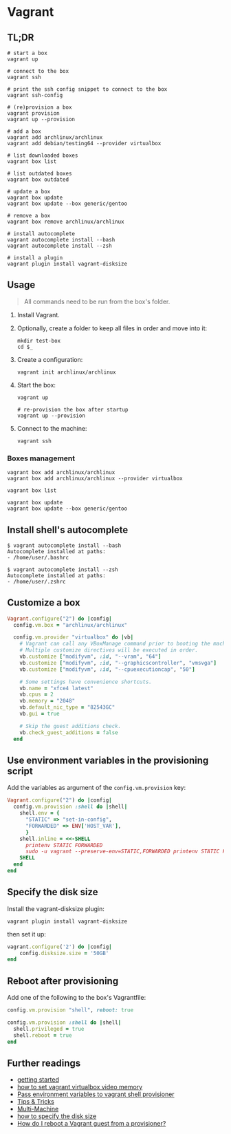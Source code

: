 # Vagrant


## TL;DR

```shell
# start a box
vagrant up

# connect to the box
vagrant ssh

# print the ssh config snippet to connect to the box
vagrant ssh-config

# (re)provision a box
vagrant provision
vagrant up --provision

# add a box
vagrant add archlinux/archlinux
vagrant add debian/testing64 --provider virtualbox

# list downloaded boxes
vagrant box list

# list outdated boxes
vagrant box outdated

# update a box
vagrant box update
vagrant box update --box generic/gentoo

# remove a box
vagrant box remove archlinux/archlinux

# install autocomplete
vagrant autocomplete install --bash
vagrant autocomplete install --zsh

# install a plugin
vagrant plugin install vagrant-disksize
```

## Usage

> All commands need to be run from the box's folder.

1. Install Vagrant.
1. Optionally, create a folder to keep all files in order and move into it:

   ```shell
   mkdir test-box
   cd $_
   ```

1. Create a configuration:

   ```shell
   vagrant init archlinux/archlinux
   ```

1. Start the box:

   ```shell
   vagrant up

   # re-provision the box after startup
   vagrant up --provision
   ```

1. Connect to the machine:

   ```shell
   vagrant ssh
   ```

### Boxes management

```shell
vagrant box add archlinux/archlinux
vagrant box add archlinux/archlinux --provider virtualbox

vagrant box list

vagrant box update
vagrant box update --box generic/gentoo
```

## Install shell's autocomplete

```shell
$ vagrant autocomplete install --bash
Autocomplete installed at paths:
- /home/user/.bashrc

$ vagrant autocomplete install --zsh
Autocomplete installed at paths:
- /home/user/.zshrc
```

## Customize a box

```ruby
Vagrant.configure("2") do |config|
  config.vm.box = "archlinux/archlinux"

  config.vm.provider "virtualbox" do |vb|
    # Vagrant can call any VBoxManage command prior to booting the machine.
    # Multiple customize directives will be executed in order.
    vb.customize ["modifyvm", :id, "--vram", "64"]
    vb.customize ["modifyvm", :id, "--graphicscontroller", "vmsvga"]
    vb.customize ["modifyvm", :id, "--cpuexecutioncap", "50"]

    # Some settings have convenience shortcuts.
    vb.name = "xfce4 latest"
    vb.cpus = 2
    vb.memory = "2048"
    vb.default_nic_type = "82543GC"
    vb.gui = true

    # Skip the guest additions check.
    vb.check_guest_additions = false
  end
```

## Use environment variables in the provisioning script

Add the variables as argument of the `config.vm.provision` key:

```ruby
Vagrant.configure("2") do |config|
  config.vm.provision :shell do |shell|
    shell.env = {
      "STATIC" => "set-in-config",
      "FORWARDED" => ENV['HOST_VAR'],
      }
    shell.inline = <<-SHELL
      printenv STATIC FORWARDED
      sudo -u vagrant --preserve-env=STATIC,FORWARDED printenv STATIC FORWARDED
    SHELL
  end
end
```

## Specify the disk size

Install the vagrant-disksize plugin:

```shell
vagrant plugin install vagrant-disksize
```

then set it up:

```ruby
vagrant.configure('2') do |config|
    config.disksize.size = '50GB'
end
```

## Reboot after provisioning

Add one of the following to the box's Vagrantfile:

```ruby
config.vm.provision "shell", reboot: true

config.vm.provision :shell do |shell|
  shell.privileged = true
  shell.reboot = true
end
```

## Further readings

- [getting started]
- [how to set vagrant virtualbox video memory]
- [Pass environment variables to vagrant shell provisioner]
- [Tips & Tricks]
- [Multi-Machine]
- [how to specify the disk size]
- [How do I reboot a Vagrant guest from a provisioner?]

[getting started]: https://learn.hashicorp.com/tutorials/vagrant/getting-started-index
[how do i reboot a vagrant guest from a provisioner?]: https://superuser.com/questions/1338429/how-do-i-reboot-a-vagrant-guest-from-a-provisioner#1579326
[how to set vagrant virtualbox video memory]: https://stackoverflow.com/questions/24231620/how-to-set-vagrant-virtualbox-video-memory#24253435
[how to specify the disk size]: https://stackoverflow.com/questions/49822594/vagrant-how-to-specify-the-disk-size#60185312
[multi-machine]: https://www.vagrantup.com/docs/multi-machine
[pass environment variables to vagrant shell provisioner]: https://stackoverflow.com/questions/19648088/pass-environment-variables-to-vagrant-shell-provisioner#37563822
[tips & tricks]: https://www.vagrantup.com/docs/vagrantfile/tips
